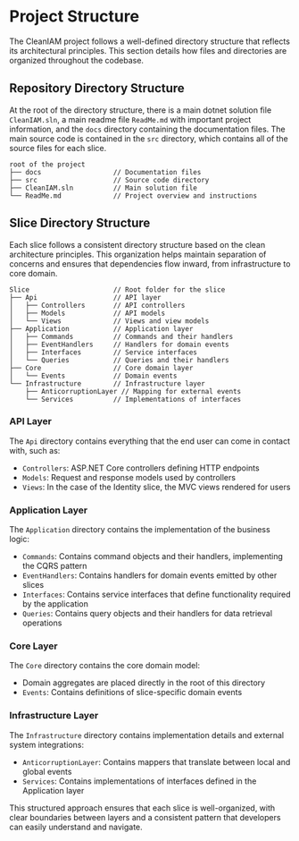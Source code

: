 # Project Structure

The CleanIAM project follows a well-defined directory structure that reflects its architectural principles. This section details how files and directories are organized throughout the codebase.

## Repository Directory Structure

At the root of the directory structure, there is a main dotnet solution file `CleanIAM.sln`, a main readme file `ReadMe.md` with important project information, and the `docs` directory containing the documentation files. The main source code is contained in the `src` directory, which contains all of the source files for each slice.

```
root of the project
├── docs                  // Documentation files
├── src                   // Source code directory
├── CleanIAM.sln          // Main solution file
└── ReadMe.md             // Project overview and instructions
```

## Slice Directory Structure

Each slice follows a consistent directory structure based on the clean architecture principles. This organization helps maintain separation of concerns and ensures that dependencies flow inward, from infrastructure to core domain.

```
Slice                     // Root folder for the slice
├── Api                   // API layer
│   ├── Controllers       // API controllers
│   ├── Models            // API models
│   └── Views             // Views and view models
├── Application           // Application layer
│   ├── Commands          // Commands and their handlers
│   ├── EventHandlers     // Handlers for domain events
│   ├── Interfaces        // Service interfaces
│   └── Queries           // Queries and their handlers
├── Core                  // Core domain layer
│   └── Events            // Domain events
└── Infrastructure        // Infrastructure layer
    ├── AnticorruptionLayer // Mapping for external events
    └── Services          // Implementations of interfaces
```

### API Layer

The `Api` directory contains everything that the end user can come in contact with, such as:

- `Controllers`: ASP.NET Core controllers defining HTTP endpoints
- `Models`: Request and response models used by controllers
- `Views`: In the case of the Identity slice, the MVC views rendered for users

### Application Layer

The `Application` directory contains the implementation of the business logic:

- `Commands`: Contains command objects and their handlers, implementing the CQRS pattern
- `EventHandlers`: Contains handlers for domain events emitted by other slices
- `Interfaces`: Contains service interfaces that define functionality required by the application
- `Queries`: Contains query objects and their handlers for data retrieval operations

### Core Layer

The `Core` directory contains the core domain model:

- Domain aggregates are placed directly in the root of this directory
- `Events`: Contains definitions of slice-specific domain events

### Infrastructure Layer

The `Infrastructure` directory contains implementation details and external system integrations:

- `AnticorruptionLayer`: Contains mappers that translate between local and global events
- `Services`: Contains implementations of interfaces defined in the Application layer

This structured approach ensures that each slice is well-organized, with clear boundaries between layers and a consistent pattern that developers can easily understand and navigate.
